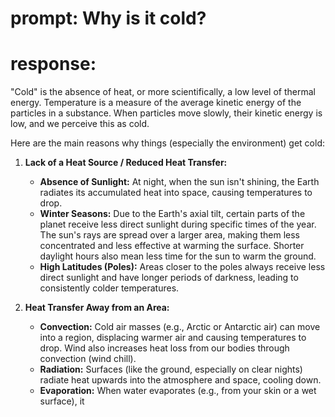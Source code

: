 # prompt: Why is it cold?
# response:

"Cold" is the absence of heat, or more scientifically, a low level of thermal energy. Temperature is a measure of the average kinetic energy of the particles in a substance. When particles move slowly, their kinetic energy is low, and we perceive this as cold.

Here are the main reasons why things (especially the environment) get cold:

1.  **Lack of a Heat Source / Reduced Heat Transfer:**
    *   **Absence of Sunlight:** At night, when the sun isn't shining, the Earth radiates its accumulated heat into space, causing temperatures to drop.
    *   **Winter Seasons:** Due to the Earth's axial tilt, certain parts of the planet receive less direct sunlight during specific times of the year. The sun's rays are spread over a larger area, making them less concentrated and less effective at warming the surface. Shorter daylight hours also mean less time for the sun to warm the ground.
    *   **High Latitudes (Poles):** Areas closer to the poles always receive less direct sunlight and have longer periods of darkness, leading to consistently colder temperatures.

2.  **Heat Transfer Away from an Area:**
    *   **Convection:** Cold air masses (e.g., Arctic or Antarctic air) can move into a region, displacing warmer air and causing temperatures to drop. Wind also increases heat loss from our bodies through convection (wind chill).
    *   **Radiation:** Surfaces (like the ground, especially on clear nights) radiate heat upwards into the atmosphere and space, cooling down.
    *   **Evaporation:** When water evaporates (e.g., from your skin or a wet surface), it